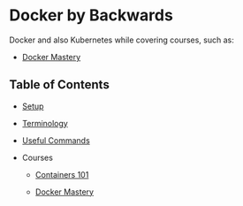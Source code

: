 # Docker by Backwards

Docker and also Kubernetes while covering courses, such as:

- [Docker Mastery](https://www.udemy.com/course/docker-mastery)

## Table of Contents

- [Setup](docs/setup.md)

- [Terminology](docs/terminology.md)
  
- [Useful Commands](docs/commands.md)

- Courses

  - [Containers 101](courses/containers-101/README.md)
  
  - [Docker Mastery](courses/docker-mastery/README.md)
